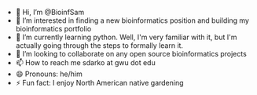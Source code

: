 - 👋 Hi, I’m @BioinfSam
- 👀 I’m interested in finding a new bioinformatics position and building my bioinformatics portfolio
- 🌱 I’m currently learning python.  Well, I'm very familiar with it, but I'm actually going through the steps to formally learn it.
- 💞️ I’m looking to collaborate on any open source bioinformatics projects
- 📫 How to reach me sdarko at gwu dot edu
- 😄 Pronouns: he/him
- ⚡ Fun fact: I enjoy North American native gardening

<!---
BioinfSam/BioinfSam is a ✨ special ✨ repository because its `README.md` (this file) appears on your GitHub profile.
You can click the Preview link to take a look at your changes.
--->
